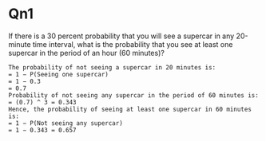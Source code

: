 # Qn1
 If there is a 30 percent probability that you will see a supercar in any 20-minute time interval, what is the proba­bility that you see at least one supercar in the period of an hour (60 minutes)?

```
The probability of not seeing a supercar in 20 minutes is:
= 1 − P(Seeing one supercar)
= 1 − 0.3
= 0.7
Probability of not seeing any supercar in the period of 60 minutes is:
= (0.7) ^ 3 = 0.343
Hence, the probability of seeing at least one supercar in 60 minutes is:
= 1 − P(Not seeing any supercar)
= 1 − 0.343 = 0.657
```